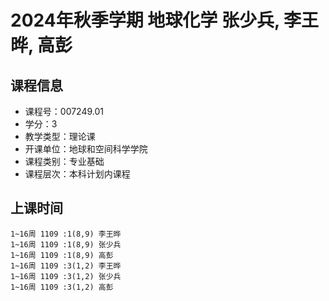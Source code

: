 # 2024年秋季学期 地球化学 张少兵, 李王晔, 高彭






## 课程信息

- 课程号：007249.01
- 学分：3
- 教学类型：理论课
- 开课单位：地球和空间科学学院
- 课程类别：专业基础
- 课程层次：本科计划内课程

## 上课时间

```
1~16周 1109 :1(8,9) 李王晔
1~16周 1109 :1(8,9) 张少兵
1~16周 1109 :1(8,9) 高彭
1~16周 1109 :3(1,2) 李王晔
1~16周 1109 :3(1,2) 张少兵
1~16周 1109 :3(1,2) 高彭
```

